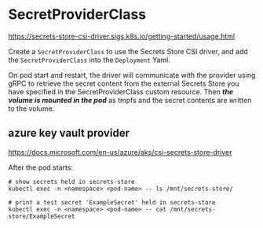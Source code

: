# SecretProviderClass

https://secrets-store-csi-driver.sigs.k8s.io/getting-started/usage.html

Create a `SecretProviderClass` to use the Secrets Store CSI driver, and add the `SecretProviderClass` into the `Deployment` Yaml.

On pod start and restart, the driver will communicate with the provider using gRPC to retrieve the secret content from the external Secrets Store you have specified in the SecretProviderClass custom resource. Then _**the volume is mounted in the pod**_ as tmpfs and the secret contents are written to the volume.

## azure key vault provider
https://docs.microsoft.com/en-us/azure/aks/csi-secrets-store-driver

After the pod starts:
```
# show secrets held in secrets-store
kubectl exec -n <namespace> <pod-name> -- ls /mnt/secrets-store/

# print a test secret 'ExampleSecret' held in secrets-store
kubectl exec -n <namespace> <pod-name> -- cat /mnt/secrets-store/ExampleSecret
```
